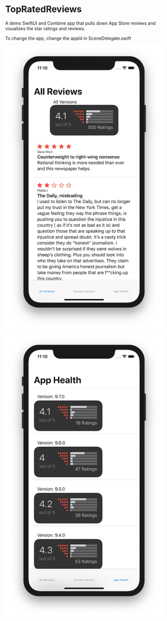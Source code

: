 # TopRatedReviews

A demo SwiftUI and Combine app that pulls down App Store reviews and visualizes the star ratings and reviews.

To change the app, change the appId in SceneDelegate.swift

![All Reviews](images/All-Reviews.png)

![App Health - Recent Ratings](images/App-Health.png)

